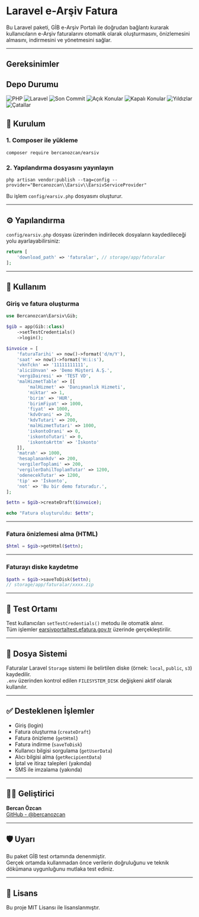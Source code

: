# Laravel e-Arşiv Fatura

Bu Laravel paketi, GİB e-Arşiv Portalı ile doğrudan bağlantı kurarak kullanıcıların e-Arşiv faturalarını otomatik olarak oluşturmasını, önizlemesini almasını, indirmesini ve yönetmesini sağlar.

---
## Gereksinimler

## Depo Durumu

![PHP](https://img.shields.io/packagist/dependency-v/bercanozcan/earsiv/php?style=plastic)
![Laravel](https://img.shields.io/packagist/v/bercanozcan/earsiv?style=plastic)
![Son Commit](https://img.shields.io/github/last-commit/bercanozcan/earsiv)
![Açık Konular](https://img.shields.io/github/issues/bercanozcan/earsiv)
![Kapalı Konular](https://img.shields.io/github/issues-closed/bercanozcan/earsiv)
![Yıldızlar](https://img.shields.io/github/stars/bercanozcan/earsiv)
![Çatallar](https://img.shields.io/github/forks/bercanozcan/earsiv)

## 🔧 Kurulum

### 1. Composer ile yükleme

```
composer require bercanozcan/earsiv
```

### 2. Yapılandırma dosyasını yayınlayın

```
php artisan vendor:publish --tag=config --provider="Bercanozcan\\Earsiv\\EarsivServiceProvider"
```

Bu işlem `config/earsiv.php` dosyasını oluşturur.

---

## ⚙️ Yapılandırma

`config/earsiv.php` dosyası üzerinden indirilecek dosyaların kaydedileceği yolu ayarlayabilirsiniz:

```php
return [
    'download_path' => 'faturalar', // storage/app/faturalar
];
```

---

## 🚀 Kullanım

### Giriş ve fatura oluşturma

```php
use Bercanozcan\Earsiv\Gib;

$gib = app(Gib::class)
    ->setTestCredentials()
    ->login();

$invoice = [
    'faturaTarihi' => now()->format('d/m/Y'),
    'saat' => now()->format('H:i:s'),
    'vknTckn' => '11111111111',
    'aliciUnvan' => 'Demo Müşteri A.Ş.',
    'vergiDairesi' => 'TEST VD',
    'malHizmetTable' => [[
        'malHizmet' => 'Danışmanlık Hizmeti',
        'miktar' => 1,
        'birim' => 'HUR',
        'birimFiyat' => 1000,
        'fiyat' => 1000,
        'kdvOrani' => 20,
        'kdvTutari' => 200,
        'malHizmetTutari' => 1000,
        'iskontoOrani' => 0,
        'iskontoTutari' => 0,
        'iskontoArttm' => 'İskonto'
    ]],
    'matrah' => 1000,
    'hesaplanankdv' => 200,
    'vergilerToplami' => 200,
    'vergilerDahilToplamTutar' => 1200,
    'odenecekTutar' => 1200,
    'tip' => 'İskonto',
    'not' => 'Bu bir demo faturadır.',
];

$ettn = $gib->createDraft($invoice);

echo "Fatura oluşturuldu: $ettn";
```

---

### Fatura önizlemesi alma (HTML)

```php
$html = $gib->getHtml($ettn);
```

---

### Faturayı diske kaydetme

```php
$path = $gib->saveToDisk($ettn);
// storage/app/faturalar/xxxx.zip
```

---

## 🧪 Test Ortamı

Test kullanıcıları `setTestCredentials()` metodu ile otomatik alınır.  
Tüm işlemler [earsivportaltest.efatura.gov.tr](https://earsivportaltest.efatura.gov.tr) üzerinde gerçekleştirilir.

---

## 📁 Dosya Sistemi

Faturalar Laravel `Storage` sistemi ile belirtilen diske (örnek: `local`, `public`, `s3`) kaydedilir.  
`.env` üzerinden kontrol edilen `FILESYSTEM_DISK` değişkeni aktif olarak kullanılır.

---

## ✅ Desteklenen İşlemler

- Giriş (login)
- Fatura oluşturma (`createDraft`)
- Fatura önizleme (`getHtml`)
- Fatura indirme (`saveToDisk`)
- Kullanıcı bilgisi sorgulama (`getUserData`)
- Alıcı bilgisi alma (`getRecipientData`)
- İptal ve itiraz talepleri (yakında)
- SMS ile imzalama (yakında)

---

## 👨‍💻 Geliştirici

**Bercan Özcan**  
[GitHub - @bercanozcan](https://github.com/bercanozcan)

---

## 🛡 Uyarı

Bu paket GİB test ortamında denenmiştir.  
Gerçek ortamda kullanmadan önce verilerin doğruluğunu ve teknik dökümana uygunluğunu mutlaka test ediniz.

---

## 📄 Lisans

Bu proje MIT Lisansı ile lisanslanmıştır.
